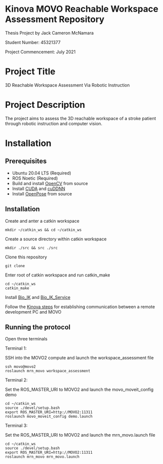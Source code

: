 # Kinova MOVO Reachable Workspace Assessment Repository

Thesis Project by Jack Cameron McNamara

Student Number: 45321377

Project Commencement: July 2021

# Project Title

3D Reachable Workspace Assessment Via Robotic Instruction

# Project Description

The project aims to assess the 3D reachable workspace of a stroke patient through robotic instruction and computer vision.

# Installation

## Prerequisites

* Ubuntu 20.04 LTS (Required)
* ROS Noetic (Required)
* Build and install [OpenCV](https://docs.opencv.org/4.x/d7/d9f/tutorial_linux_install.html) from source
* Install [CUDA](https://docs.nvidia.com/cuda/cuda-installation-guide-linux/index.html) and [cuDDNN](https://developer.nvidia.com/rdp/cudnn-download)
* Install [OpenPose](https://github.com/CMU-Perceptual-Computing-Lab/openpose#installation) from source

## Installation

Create and anter a catkin workspace
```
mkdir ~/catkin_ws && cd ~/catkin_ws
```
Create a source directory within catkin workspace
```
mkdir ./src && src ./src
```
Clone this repository
```
git clone 
```
Enter root of catkin workspace and run catkin_make
```
cd ~/catkin_ws
catkin_make
```
Install [Bio_IK](https://github.com/TAMS-Group/bio_ik) and [Bio_IK_Service](https://github.com/TAMS-Group/bio_ik_service)

Follow the [Kinova steps](https://github.com/Kinovarobotics/kinova-movo/wiki/2.-How-Tos#establish-communication-between-remote-development-pc-and-movo) for establishing communication between a remote development PC and MOVO

## Running the protocol

Open three terminals

Terminal 1:

SSH into the MOVO2 compute and launch the workspace_assessment file

```
ssh movo@movo2
roslaunch mrn_movo workspace_assessment 
```

Terminal 2:

Set the ROS_MASTER_URI to MOVO2 and launch the movo_moveit_config demo

```
cd ~/catkin_ws
source ./devel/setup.bash
export ROS_MASTER_URI=http://MOVO2:11311
roslaunch movo_moveit_config demo.launch
```
Terminal 3:

Set the ROS_MASTER_URI to MOVO2 and launch the mrn_movo.launch file

```
cd ~/catkin_ws
source ./devel/setup.bash
export ROS_MASTER_URI=http://MOVO2:11311
roslaunch mrn_movo mrn_movo.launch
```

